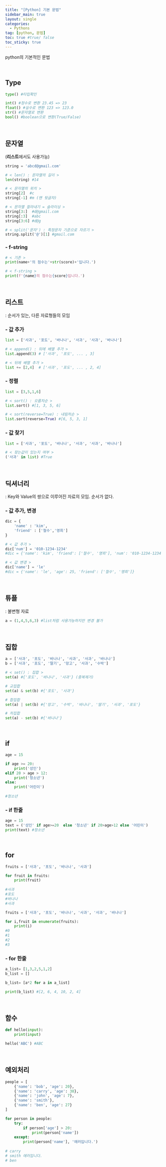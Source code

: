 ```yaml
---
title: "[Python] 기본 문법"
sidebar_main: true
layout: single
categories: 
  - Pythons
tag: [python, 문법]
toc: true #true/ false
toc_sticky: true
---
```


python의 기본적인 문법

<br>

## Type 

```python
type() #타입확인

int() #정수로 변환 23.45 => 23
float() #실수로 변환 123 => 123.0
str() #문자열로 변환
bool() #boolean으로 변환(True/False)
```



<br>

## 문자열

(**리스트**에서도 사용가능)

```python
string = 'abcd@gmail.com' 

# < len() : 문자열의 길이 >
len(string) #14

# < 문자열의 위치 >
string[2]  #c
string[-1] #m (맨 뒷글자)

# < 문자열 잘라내기 = 슬라이싱 >
string[3:]  #d@gmail.com
string[:3]  #abc
string[3:6] #d@g

# < split('문자') : 특정문자 기준으로 자르기 >
string.split('@')[1] #gmail.com
```

### - f-string

```python
# < 기존 >
print(name+'의 점수는'+str(score)+'입니다.')

# < f-string >
print(f'{name}의 점수는{score}입니다.')
```



<br>

## 리스트

: 순서가 있는, 다른 자료형들의 모임

### - 값 추가

```python
list = ['사과', '포도', '바나나', '사과', '사과', '바나나']

# < append() : 뒤에 배열 추가 >
list.append(3) # ['사과', '포도', ... , 3]

# < 뒤에 배열 추가 >
list += [2,4]  # ['사과', '포도', ... , 2, 4]

```

### - 정렬

```python
list = [3,5,1,6]

# < sort() : 오름차순 >
list.sort() #[1, 3, 5, 6]

# < sort(reverse=True) : 내림차순 >
list.sort(reverse=True) #[6, 5, 3, 1]

```

### - 값 찾기

```python
list = ['사과', '포도', '바나나', '사과', '사과', '바나나']

# < 찾는값이 있는지 여부 >
('사과' in list) #True
```



<br>

## 딕셔너리

: Key와 Value의 쌍으로 이루어진 자료의 모임. 순서가 없다.

### - 값 추가, 변경

```python
dic = {
    'name' : 'kim',
    'friend' : ['철수','영희']
}

# < 값 추가 >
dic['num'] = '010-1234-1234' 
#dic = {'name': 'kim', 'friend': ['철수', '영희'], 'num': '010-1234-1234'}

# < 값 변경 >
dic['name'] = 'le' 
#dic = {'name': 'le', 'age': 25, 'friend': ['철수', '영희']}

```



<br>

## 튜플

: 불변형 자료 

```python
a = (1,4,5,6,3) #list처럼 사용가능하지만 변경 불가
```



<br>

## 집합

```python
a = ['사과', '포도', '바나나', '사과', '사과', '바나나']
b = ['사과', '포도', '딸기', '망고', '사과', '수박']

# < set() : 집합 >
set(a) #{'포도', '바나나', '사과'} (중복제거)

# 교집합
set(a) & set(b) #{'포도', '사과'}

# 합집합
set(a) | set(b) #{'망고', '수박', '바나나', '딸기', '사과', '포도'}

# 차집합
set(a) - set(b) #{'바나나'}
```



<br>

## if

```python
age = 15

if age >= 20:
    print('성인')
elif 20 > age > 12:
    print('청소년')
else:
    print('어린이')
    
#청소년
```

### - if 한줄

```python
age = 15
text = ('성인' if age>=20  else '청소년' if 20>age>12 else '어린이')
print(text) #청소년 
```



<br>

## for

```python
fruits = ['사과', '포도', '바나나', '사과']

for fruit in fruits:
    print(fruit)
    
#사과
#포도
#바나나
#사과
```

```python
fruits = ['사과', '포도', '바나나', '사과', '사과', '바나나']

for i,fruit in enumerate(fruits):
    print(i)
#0
#1
#2
#3
```

### - for 한줄 

```python
a_list= [1,3,2,5,1,2]
b_list = []

b_list= [a*2 for a in a_list]

print(b_list) #[2, 6, 4, 10, 2, 4]
```



<br>

## 함수

```python
def hello(input):
    print(input)

hello('ABC') #ABC
```



<br>

## 예외처리

```python
people = [
    {'name': 'bob', 'age': 20},
    {'name': 'carry', 'age': 38},
    {'name': 'john', 'age': 7},
    {'name': 'smith'},
    {'name': 'ben', 'age': 27}
]

for person in people:
    try:
        if person['age'] > 20:
            print(person['name'])
    except: 
        print(person['name'], '에러입니다.')
        
# carry
# smith 에러입니다.
# ben
```

<br />
<br />
<br />
<br />